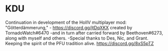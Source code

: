 # KDU

 Continuation in development of the HoIIV multiplayer mod: "Götterdämmerung," - <https://discord.gg/jtDqXKX>  created by TornadoWatch#6470 -and in turn after carried forward by Beethoven#6273, along with myself and others.  -Special thanks to Des, Nic, and Grant. Keeping the spirit of the PFU tradition alive.  <https://discord.gg/8xS5pTZ>
